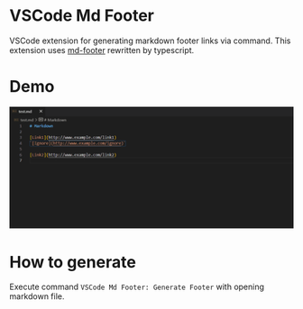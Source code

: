 # VSCode Md Footer
VSCode extension for generating markdown footer links via command.
This extension uses [md-footer](https://github.com/sayanarijit/md-footer) rewritten by typescript.

# Demo
![Demo](./demo.gif)

# How to generate
Execute command `VSCode Md Footer: Generate Footer` with opening markdown file.
